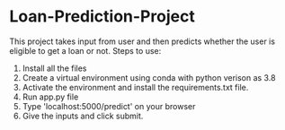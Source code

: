 # Loan-Prediction-Project
This project takes input from user and then predicts whether the user is eligible to get a loan or not.
Steps to use:
1. Install all the files
2. Create a virtual environment using conda with python verison as 3.8
3. Activate the environment and install the requirements.txt file.
4. Run app.py file
5. Type 'localhost:5000/predict' on your browser
6. Give the inputs and click submit.
